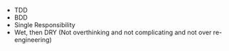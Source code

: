 * TDD
* BDD
* Single Responsibility
* Wet, then DRY (Not overthinking and not complicating and not over re-engineering)
